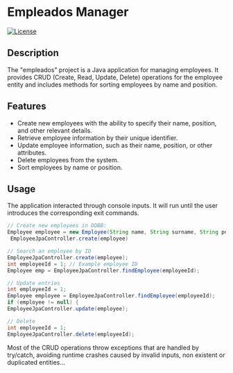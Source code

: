 # Empleados Manager

[![License](https://img.shields.io/badge/license-MIT-blue.svg)](https://opensource.org/licenses/MIT)

## Description
The "empleados" project is a Java application for managing employees. It provides CRUD (Create, Read, Update, Delete) operations for the employee entity and includes methods for sorting employees by name and position.

## Features
- Create new employees with the ability to specify their name, position, and other relevant details.
- Retrieve employee information by their unique identifier.
- Update employee information, such as their name, position, or other attributes.
- Delete employees from the system.
- Sort employees by name or position.

## Usage
The application interacted through console inputs. It will run until the user introduces the corresponding exit commands.
   
   ```java
   // Create new employees in DDBB:
   Employee employee = new Employee(String name, String surname, String position, Double salary, LocalDate join_date);
    EmployeeJpaController.create(employee)

   // Search an employee by ID
   EmployeeJpaController.create(employee);
   int employeeId = 1; // Example employee ID
   Employee emp = EmployeeJpaController.findEmployee(employeeId);

   // Update entries
   int employeeId = 1;
   Employee employee = EmployeeJpaController.findEmployee(employeeId);
   if (employee != null) {
   EmployeeJpaController.update(employee);

   // Delete
   int employeeId = 1;
 EmployeeJpaController.delete(employeeId);
   
   ```
   
Most of the CRUD operations throw exceptions that are handled by try/catch, avoiding runtime crashes caused by invalid inputs, non existent or duplicated entities...